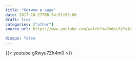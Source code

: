 ```yaml
---
title: "Котики в кафе"
date: 2017-10-27T08:54:51+03:00
draft: true
categories: ["other"]
source_url: https://www.youtube.com/watch?v=0b6nLfjPs1U

disqus: false
---
```


<div class="row">
  <div class="col-6">
    {{< youtube gRwyu7Zh4m0 >}}
  </div>
</div>

<!--more-->
